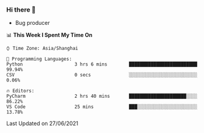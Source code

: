 ### Hi there 👋
* Bug producer
<!--START_SECTION:waka-->
📊 **This Week I Spent My Time On** 

```text
⌚︎ Time Zone: Asia/Shanghai

💬 Programming Languages: 
Python                   3 hrs 6 mins        █████████████████████████   99.94% 
CSV                      0 secs              ░░░░░░░░░░░░░░░░░░░░░░░░░   0.06%

🔥 Editors: 
PyCharm                  2 hrs 40 mins       █████████████████████░░░░   86.22% 
VS Code                  25 mins             ███░░░░░░░░░░░░░░░░░░░░░░   13.78%

```


 Last Updated on 27/06/2021
<!--END_SECTION:waka-->
